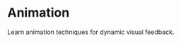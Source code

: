 # Animation

Learn animation techniques for dynamic visual feedback.

<!-- start-embed-demo-/gdEmbed/exports/web/?scene=animation -->
<!-- end-embed-godot -->
